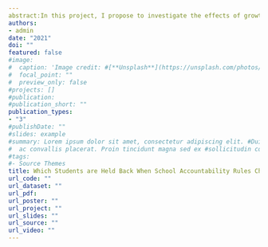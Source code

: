 ```yaml
---
abstract:In this project, I propose to investigate the effects of growth-based accountability rules on student retention practices further. My prior work establishes that a change to growth-based accountability rules causes a reduction in retention rates, particularly in the last grade offered by a school. However, which students are differentially promoted remains unknown. I propose to use restricted-access student-level data provided by the Texas Education Agency through the University of Houston's Education Research Center to examine which students are most affected by the policy change. This research would provide a better understanding of the unintended consequences of the policy change, and would contribute to the literature exploring the interaction between school accountability rules, teacher and administrator incentives, and student experiences.  
authors:
- admin
date: "2021"
doi: ""
featured: false
#image:
#  caption: 'Image credit: #[**Unsplash**](https://unsplash.com/photos/jdD8gXaTZsc)'
#  focal_point: ""
#  preview_only: false
#projects: []
#publication: 
#publication_short: ""
publication_types:
- "3"
#publishDate: ""
#slides: example
#summary: Lorem ipsum dolor sit amet, consectetur adipiscing elit. #Duis posuere tellus
#  ac convallis placerat. Proin tincidunt magna sed ex #sollicitudin condimentum.
#tags:
#- Source Themes
title: Which Students are Held Back When School Accountability Rules Change?'
url_code: ""
url_dataset: ""
url_pdf: 
url_poster: ""
url_project: ""
url_slides: ""
url_source: ""
url_video: ""
---
```

